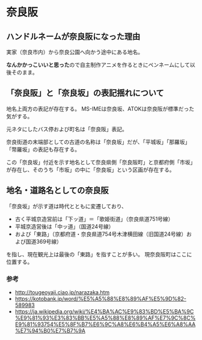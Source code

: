 # 奈良阪

## ハンドルネームが奈良阪になった理由

実家（奈良市内）から奈良公園へ向かう途中にある地名。

**なんかかっこいいと思った**ので自主制作アニメを作るときにペンネームにして以後そのまま。

## 「奈良阪」と「奈良坂」の表記揺れについて

地名上両方の表記が存在する。
MS-IMEは奈良坂、ATOKは奈良阪が標準だった気がする。

元ネタにしたバス停および町名は「奈良阪」表記。

奈良街道の末端部としての古道の名称は「奈良坂」だが、「平城坂」「那羅坂」「幣羅坂」の表記も存在する。

この「奈良坂」付近を示す地名として奈良県側「奈良阪町」と京都府側「市坂」が存在し、そのうち「市坂」の中に「奈良坂」という区画が存在する。

## 地名・道路名としての奈良阪

「奈良坂」が示す道は時代とともに変遷しており、

- 古く平城京造営前は「下ッ道」＝「歌姫街道」（奈良県道751号線）
- 平城京造営後は「中ッ道」（国道24号線）
- および「東路」（京都府道・奈良県道754号木津横田線（旧国道24号線）および国道369号線）

を指し、現在観光上は最後の「東路」を指すことが多い。
現奈良阪町はここに位置する。

### 参考

- http://tougeoyaji.ciao.jp/narazaka.htm
- https://kotobank.jp/word/%E5%A5%88%E8%89%AF%E5%9D%82-589983
- https://ja.wikipedia.org/wiki/%E4%BA%AC%E9%83%BD%E5%BA%9C%E9%81%93%E3%83%BB%E5%A5%88%E8%89%AF%E7%9C%8C%E9%81%93754%E5%8F%B7%E6%9C%A8%E6%B4%A5%E6%A8%AA%E7%94%B0%E7%B7%9A
